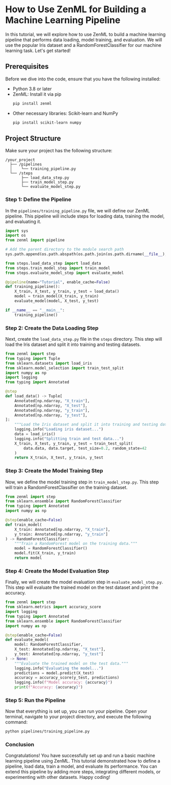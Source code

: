 # How to Use ZenML for Building a Machine Learning Pipeline

In this tutorial, we will explore how to use ZenML to build a machine learning pipeline that performs data loading, model training, and evaluation. We will use the popular Iris dataset and a RandomForestClassifier for our machine learning task. Let's get started!

## Prerequisites

Before we dive into the code, ensure that you have the following installed:

- Python 3.8 or later
- ZenML: Install it via pip
  ```bash
  pip install zenml
  ```
- Other necessary libraries: Scikit-learn and NumPy
  ```bash
  pip install scikit-learn numpy
  ```

## Project Structure

Make sure your project has the following structure:

```
/your_project
  ├── /pipelines
  │    └── training_pipeline.py
  └── /steps
       ├── load_data_step.py
       ├── train_model_step.py
       └── evaluate_model_step.py
```

### Step 1: Define the Pipeline

In the `pipelines/training_pipeline.py` file, we will define our ZenML pipeline. This pipeline will include steps for loading data, training the model, and evaluating it.

```python
import sys
import os
from zenml import pipeline

# Add the parent directory to the module search path
sys.path.append(os.path.abspath(os.path.join(os.path.dirname(__file__), '..')))

from steps.load_data_step import load_data
from steps.train_model_step import train_model
from steps.evaluate_model_step import evaluate_model

@pipeline(name="Tutorial", enable_cache=False)
def training_pipeline():
    X_train, X_test, y_train, y_test = load_data()
    model = train_model(X_train, y_train)
    evaluate_model(model, X_test, y_test)

if __name__ == "__main__":
    training_pipeline()
```

### Step 2: Create the Data Loading Step

Next, create the `load_data_step.py` file in the `steps` directory. This step will load the Iris dataset and split it into training and testing datasets.

```python
from zenml import step
from typing import Tuple
from sklearn.datasets import load_iris
from sklearn.model_selection import train_test_split
import numpy as np
import logging
from typing import Annotated

@step
def load_data() -> Tuple[
    Annotated[np.ndarray, "X_train"],
    Annotated[np.ndarray, "X_test"],
    Annotated[np.ndarray, "y_train"],
    Annotated[np.ndarray, "y_test"],
]:
    """Load the Iris dataset and split it into training and testing data."""
    logging.info("Loading iris dataset...")
    data = load_iris()
    logging.info("Splitting train and test data...")
    X_train, X_test, y_train, y_test = train_test_split(
        data.data, data.target, test_size=0.2, random_state=42
    )
    return X_train, X_test, y_train, y_test
```

### Step 3: Create the Model Training Step

Now, we define the model training step in `train_model_step.py`. This step will train a RandomForestClassifier on the training dataset.

```python
from zenml import step
from sklearn.ensemble import RandomForestClassifier
from typing import Annotated
import numpy as np

@step(enable_cache=False)
def train_model(
    X_train: Annotated[np.ndarray, "X_train"],
    y_train: Annotated[np.ndarray, "y_train"]
) -> RandomForestClassifier:
    """Train a RandomForest model on the training data."""
    model = RandomForestClassifier()
    model.fit(X_train, y_train)
    return model
```

### Step 4: Create the Model Evaluation Step

Finally, we will create the model evaluation step in `evaluate_model_step.py`. This step will evaluate the trained model on the test dataset and print the accuracy.

```python
from zenml import step
from sklearn.metrics import accuracy_score
import logging
from typing import Annotated
from sklearn.ensemble import RandomForestClassifier
import numpy as np

@step(enable_cache=False)
def evaluate_model(
    model: RandomForestClassifier,
    X_test: Annotated[np.ndarray, "X_test"],
    y_test: Annotated[np.ndarray, "y_test"]
) -> None:
    """Evaluate the trained model on the test data."""
    logging.info("Evaluating the model...")
    predictions = model.predict(X_test)
    accuracy = accuracy_score(y_test, predictions)
    logging.info(f"Model accuracy: {accuracy}")
    print(f"Accuracy: {accuracy}")
```

### Step 5: Run the Pipeline

Now that everything is set up, you can run your pipeline. Open your terminal, navigate to your project directory, and execute the following command:

```bash
python pipelines/training_pipeline.py
```

### Conclusion

Congratulations! You have successfully set up and run a basic machine learning pipeline using ZenML. This tutorial demonstrated how to define a pipeline, load data, train a model, and evaluate its performance. You can extend this pipeline by adding more steps, integrating different models, or experimenting with other datasets. Happy coding!